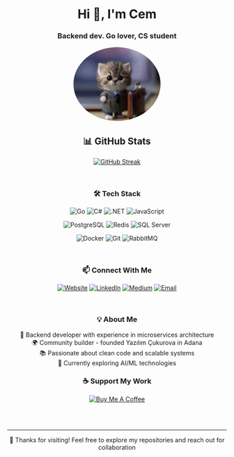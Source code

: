 <div align="center">
  <h1>Hi 👋, I'm Cem</h1>
  <h3>Backend dev. Go lover, CS student</h3>
  
  <img src="./cool_cat.jpg" alt="Cool Cat" width="200" style="border-radius: 50%;" />
  
  
  <br>
</div>

<div align="center">
  <h2>📊 GitHub Stats</h2>
  
  [![GitHub Streak](https://github-readme-streak-stats.herokuapp.com?user=CemAkan&theme=dark&hide_border=true&date_format=j%20M%5B%20Y%5D)](https://git.io/streak-stats)
  
  <br>
</div>

<div align="center">
  <h3>🛠️ Tech Stack</h3>
  
  ![Go](https://img.shields.io/badge/Go-00ADD8?style=for-the-badge&logo=go&logoColor=white)
  ![C#](https://img.shields.io/badge/C%23-239120?style=for-the-badge&logo=csharp&logoColor=white)
  ![.NET](https://img.shields.io/badge/.NET-5C2D91?style=for-the-badge&logo=.net&logoColor=white)
  ![JavaScript](https://img.shields.io/badge/JavaScript-F7DF1E?style=for-the-badge&logo=javascript&logoColor=black)
  
  ![PostgreSQL](https://img.shields.io/badge/PostgreSQL-316192?style=for-the-badge&logo=postgresql&logoColor=white)
  ![Redis](https://img.shields.io/badge/Redis-DC382D?style=for-the-badge&logo=redis&logoColor=white)
  ![SQL Server](https://img.shields.io/badge/SQL%20Server-CC2927?style=for-the-badge&logo=microsoft-sql-server&logoColor=white)
  
  ![Docker](https://img.shields.io/badge/Docker-2496ED?style=for-the-badge&logo=docker&logoColor=white)
  ![Git](https://img.shields.io/badge/Git-F05032?style=for-the-badge&logo=git&logoColor=white)
  ![RabbitMQ](https://img.shields.io/badge/RabbitMQ-FF6600?style=for-the-badge&logo=rabbitmq&logoColor=white)
  
  <br>
</div>

<div align="center">
  <h3>📫 Connect With Me</h3>
  
  [![Website](https://img.shields.io/badge/Website-FF5722?style=for-the-badge&logo=google-chrome&logoColor=white)](https://cemakan.com.tr)
  [![LinkedIn](https://img.shields.io/badge/LinkedIn-0077B5?style=for-the-badge&logo=linkedin&logoColor=white)](https://linkedin.com/in/cemakan)
  [![Medium](https://img.shields.io/badge/Medium-12100E?style=for-the-badge&logo=medium&logoColor=white)](https://medium.com/@cemakan)
  [![Email](https://img.shields.io/badge/Email-D14836?style=for-the-badge&logo=gmail&logoColor=white)](mailto:cemmakan@gmail.com)
  
  <br>
</div>

<div align="center">
  <h3>💡 About Me</h3>
  <p>
    🎯 Backend developer with experience in microservices architecture<br>
    🌍 Community builder - founded Yazılım Çukurova in Adana<br>
    📚 Passionate about clean code and scalable systems<br>
    🌱 Currently exploring AI/ML technologies
  </p>
</div>

<div align="center">
  <h3>☕ Support My Work</h3>
  
  <a href="https://www.buymeacoffee.com/cema">
    <img src="https://cdn.buymeacoffee.com/buttons/v2/default-yellow.png" height="50" width="210" alt="Buy Me A Coffee" />
  </a>
  
  <br><br>
</div>

<div align="center">
  
  ---
  
  <p>💙 Thanks for visiting! Feel free to explore my repositories and reach out for collaboration</p>
  
</div>
